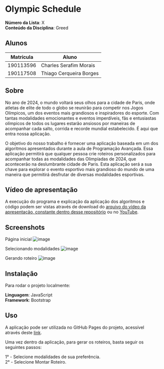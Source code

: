 # Olympic Schedule

**Número da Lista**: X<br>
**Conteúdo da Disciplina**: Greed <br>

## Alunos

| Matrícula | Aluno                   |
| --------- | ----------------------- |
| 190113596 | Charles Serafim Morais  |
| 190117508 | Thiago Cerqueira Borges |


## Sobre 

No ano de 2024, o mundo voltará seus olhos para a cidade de Paris, onde atletas de elite de todo o globo se reunirão para competir nos Jogos Olímpicos, um dos eventos mais grandiosos e inspiradores do esporte. Com tantas modalidades emocionantes e eventos imperdíveis, fãs e entusiastas olímpicos de todos os lugares estarão ansiosos por maneiras de acompanhar cada salto, corrida e recorde mundial estabelecido. É aqui que entra nossa aplicação.


O objetivo do nosso trabalho é fornecer uma aplicação baseada em um dos algoritmos apresentados durante a aula de Programação Avançada. Essa aplicação permitirá que qualquer pessoa crie roteiros personalizados para acompanhar todas as modalidades das Olimpíadas de 2024, que acontecerão na deslumbrante cidade de Paris. Esta aplicação será a sua chave para explorar o evento esportivo mais grandioso do mundo de uma maneira que permitirá desfrutar de diversas modalidades esportivas.


## Vídeo de apresentação

A execução do programa e explicação da aplicação dos algoritmos e código podem ser vistas através de download do [arquivo do vídeo da apresentação, constante dentro desse repositório](https://github.com/projeto-de-algoritmos/Grafos2_Amazon-Boat-Tour/blob/master/Apresenta%C3%A7%C3%A3o_Trabalho_Grafos_2_Amazon_Boat_Tour.mp4) ou no [YouTube](https://www.youtube.com/watch?v=8hWu22xi3HM).


## Screenshots

Página inicial
![image](https://raw.githubusercontent.com/projeto-de-algoritmos/Greed_OlympicSchedule/master/img/pagina-inicial.png)


Selecionando modalidades
![image](https://raw.githubusercontent.com/projeto-de-algoritmos/Greed_OlympicSchedule/master/img/selecionando.png)


Gerando roteiro
![image](https://raw.githubusercontent.com/projeto-de-algoritmos/Greed_OlympicSchedule/master/img/roteiro.png)



## Instalação 

Para rodar o projeto localmente:

**Linguagem**: JavaScript <br>
**Framework**: Bootstrap <br>

## Uso 

A aplicação pode ser utilizada no GitHub Pages do projeto, acessível através deste [link](https://projeto-de-algoritmos.github.io/Greed_OlympicSchedule/).

Uma vez dentro da aplicação, para gerar os roteiros, basta seguir os seguintes passos:

1° - Selecione modalidades de sua preferência.<br>
2° - Selecione Montar Roteiro.<br>